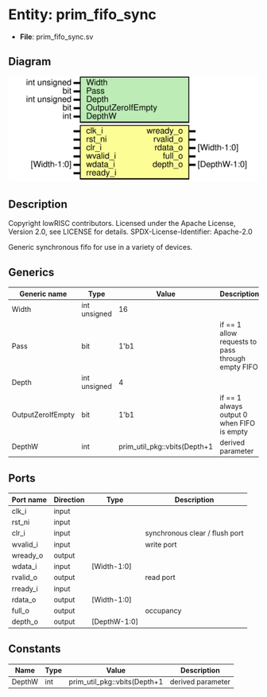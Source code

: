 # Entity: prim_fifo_sync

- **File**: prim_fifo_sync.sv
## Diagram

![Diagram](prim_fifo_sync.svg "Diagram")
## Description

 Copyright lowRISC contributors.
 Licensed under the Apache License, Version 2.0, see LICENSE for details.
 SPDX-License-Identifier: Apache-2.0

 Generic synchronous fifo for use in a variety of devices.

## Generics

| Generic name      | Type         | Value                        | Description                                         |
| ----------------- | ------------ | ---------------------------- | --------------------------------------------------- |
| Width             | int unsigned | 16                           |                                                     |
| Pass              | bit          | 1'b1                         |  if == 1 allow requests to pass through empty FIFO  |
| Depth             | int unsigned | 4                            |                                                     |
| OutputZeroIfEmpty | bit          | 1'b1                         |  if == 1 always output 0 when FIFO is empty         |
| DepthW            | int          | prim_util_pkg::vbits(Depth+1 |  derived parameter                                  |
## Ports

| Port name | Direction | Type         | Description                     |
| --------- | --------- | ------------ | ------------------------------- |
| clk_i     | input     |              |                                 |
| rst_ni    | input     |              |                                 |
| clr_i     | input     |              |  synchronous clear / flush port |
| wvalid_i  | input     |              |  write port                     |
| wready_o  | output    |              |                                 |
| wdata_i   | input     | [Width-1:0]  |                                 |
| rvalid_o  | output    |              |  read port                      |
| rready_i  | input     |              |                                 |
| rdata_o   | output    | [Width-1:0]  |                                 |
| full_o    | output    |              |  occupancy                      |
| depth_o   | output    | [DepthW-1:0] |                                 |
## Constants

| Name   | Type | Value                        | Description         |
| ------ | ---- | ---------------------------- | ------------------- |
| DepthW | int  | prim_util_pkg::vbits(Depth+1 |  derived parameter  |
